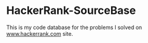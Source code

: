 HackerRank-SourceBase
=====================

This is my code database for the problems I solved on www.hackerrank.com site.
